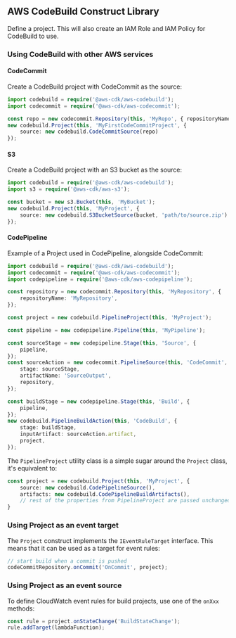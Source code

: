 ## AWS CodeBuild Construct Library

Define a project. This will also create an IAM Role and IAM Policy for CodeBuild to use.

### Using CodeBuild with other AWS services

#### CodeCommit

Create a CodeBuild project with CodeCommit as the source:

```ts
import codebuild = require('@aws-cdk/aws-codebuild');
import codecommit = require('@aws-cdk/aws-codecommit');

const repo = new codecommit.Repository(this, 'MyRepo', { repositoryName: 'foo' });
new codebuild.Project(this, 'MyFirstCodeCommitProject', {
    source: new codebuild.CodeCommitSource(repo)
});
```

#### S3

Create a CodeBuild project with an S3 bucket as the source:

```ts
import codebuild = require('@aws-cdk/aws-codebuild');
import s3 = require('@aws-cdk/aws-s3');

const bucket = new s3.Bucket(this, 'MyBucket');
new codebuild.Project(this, 'MyProject', {
    source: new codebuild.S3BucketSource(bucket, 'path/to/source.zip')
});
```

#### CodePipeline

Example of a Project used in CodePipeline,
alongside CodeCommit:

```ts
import codebuild = require('@aws-cdk/aws-codebuild');
import codecommit = require('@aws-cdk/aws-codecommit');
import codepipeline = require('@aws-cdk/aws-codepipeline');

const repository = new codecommit.Repository(this, 'MyRepository', {
    repositoryName: 'MyRepository',
});

const project = new codebuild.PipelineProject(this, 'MyProject');

const pipeline = new codepipeline.Pipeline(this, 'MyPipeline');

const sourceStage = new codepipeline.Stage(this, 'Source', {
    pipeline,
});
const sourceAction = new codecommit.PipelineSource(this, 'CodeCommit', {
    stage: sourceStage,
    artifactName: 'SourceOutput',
    repository,
});

const buildStage = new codepipeline.Stage(this, 'Build', {
    pipeline,
});
new codebuild.PipelineBuildAction(this, 'CodeBuild', {
    stage: buildStage,
    inputArtifact: sourceAction.artifact,
    project,
});
```

The `PipelineProject` utility class is a simple sugar around the `Project` class,
it's equivalent to:

```ts
const project = new codebuild.Project(this, 'MyProject', {
    source: new codebuild.CodePipelineSource(),
    artifacts: new codebuild.CodePipelineBuildArtifacts(),
    // rest of the properties from PipelineProject are passed unchanged...
}
```

### Using Project as an event target

The `Project` construct implements the `IEventRuleTarget` interface. This means that it can be
used as a target for event rules:

```ts
// start build when a commit is pushed
codeCommitRepository.onCommit('OnCommit', project);
```

### Using Project as an event source

To define CloudWatch event rules for build projects, use one of the `onXxx` methods:

```ts
const rule = project.onStateChange('BuildStateChange');
rule.addTarget(lambdaFunction);
```
